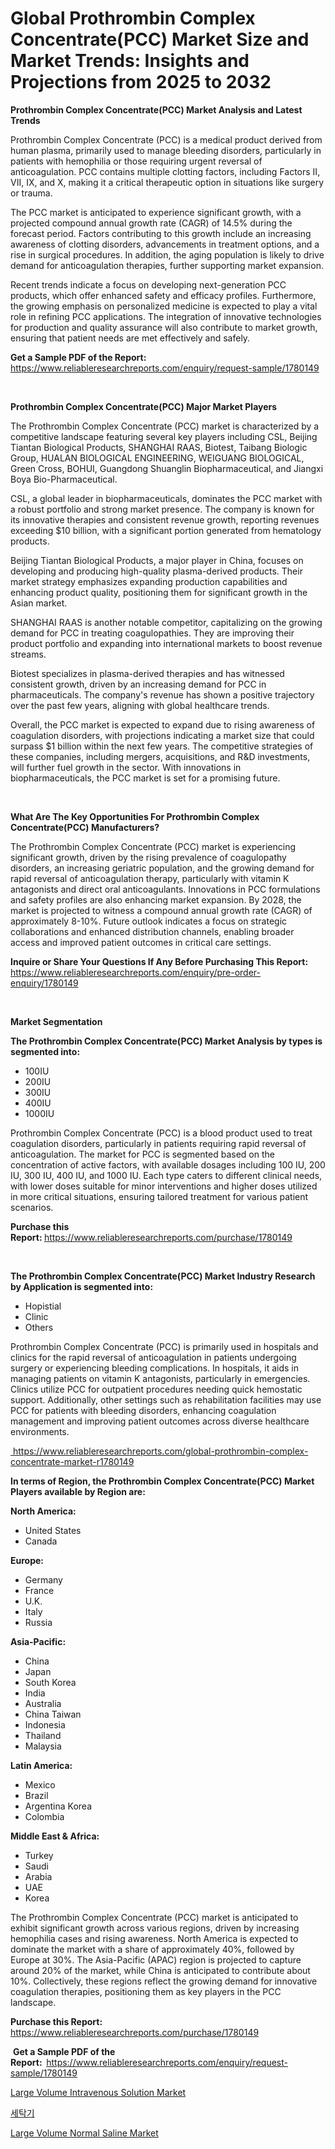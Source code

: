 <p><h1>Global Prothrombin Complex Concentrate(PCC) Market Size and Market Trends: Insights and Projections from 2025 to 2032</h1></p><p><strong>Prothrombin Complex Concentrate(PCC) Market Analysis and Latest Trends</strong></p>
<p><p>Prothrombin Complex Concentrate (PCC) is a medical product derived from human plasma, primarily used to manage bleeding disorders, particularly in patients with hemophilia or those requiring urgent reversal of anticoagulation. PCC contains multiple clotting factors, including Factors II, VII, IX, and X, making it a critical therapeutic option in situations like surgery or trauma. </p><p>The PCC market is anticipated to experience significant growth, with a projected compound annual growth rate (CAGR) of 14.5% during the forecast period. Factors contributing to this growth include an increasing awareness of clotting disorders, advancements in treatment options, and a rise in surgical procedures. In addition, the aging population is likely to drive demand for anticoagulation therapies, further supporting market expansion. </p><p>Recent trends indicate a focus on developing next-generation PCC products, which offer enhanced safety and efficacy profiles. Furthermore, the growing emphasis on personalized medicine is expected to play a vital role in refining PCC applications. The integration of innovative technologies for production and quality assurance will also contribute to market growth, ensuring that patient needs are met effectively and safely.</p></p>
<p><strong>Get a Sample PDF of the Report:&nbsp;</strong> <a href="https://www.reliableresearchreports.com/enquiry/request-sample/1780149?utm_campaign=40&utm_medium=2&utm_source=Github&utm_content=ia&utm_term=09032025&utm_id=prothrombin-complex-concentratepcc">https://www.reliableresearchreports.com/enquiry/request-sample/1780149</a></p>
<p>&nbsp;</p>
<p><strong>Prothrombin Complex Concentrate(PCC) Major Market Players</strong></p>
<p><p>The Prothrombin Complex Concentrate (PCC) market is characterized by a competitive landscape featuring several key players including CSL, Beijing Tiantan Biological Products, SHANGHAI RAAS, Biotest, Taibang Biologic Group, HUALAN BIOLOGICAL ENGINEERING, WEIGUANG BIOLOGICAL, Green Cross, BOHUI, Guangdong Shuanglin Biopharmaceutical, and Jiangxi Boya Bio-Pharmaceutical. </p><p>CSL, a global leader in biopharmaceuticals, dominates the PCC market with a robust portfolio and strong market presence. The company is known for its innovative therapies and consistent revenue growth, reporting revenues exceeding $10 billion, with a significant portion generated from hematology products.</p><p>Beijing Tiantan Biological Products, a major player in China, focuses on developing and producing high-quality plasma-derived products. Their market strategy emphasizes expanding production capabilities and enhancing product quality, positioning them for significant growth in the Asian market.</p><p>SHANGHAI RAAS is another notable competitor, capitalizing on the growing demand for PCC in treating coagulopathies. They are improving their product portfolio and expanding into international markets to boost revenue streams.</p><p>Biotest specializes in plasma-derived therapies and has witnessed consistent growth, driven by an increasing demand for PCC in pharmaceuticals. The company's revenue has shown a positive trajectory over the past few years, aligning with global healthcare trends.</p><p>Overall, the PCC market is expected to expand due to rising awareness of coagulation disorders, with projections indicating a market size that could surpass $1 billion within the next few years. The competitive strategies of these companies, including mergers, acquisitions, and R&D investments, will further fuel growth in the sector. With innovations in biopharmaceuticals, the PCC market is set for a promising future.</p></p>
<p>&nbsp;</p>
<p><strong>What Are The Key Opportunities For Prothrombin Complex Concentrate(PCC) Manufacturers?</strong></p>
<p><p>The Prothrombin Complex Concentrate (PCC) market is experiencing significant growth, driven by the rising prevalence of coagulopathy disorders, an increasing geriatric population, and the growing demand for rapid reversal of anticoagulation therapy, particularly with vitamin K antagonists and direct oral anticoagulants. Innovations in PCC formulations and safety profiles are also enhancing market expansion. By 2028, the market is projected to witness a compound annual growth rate (CAGR) of approximately 8-10%. Future outlook indicates a focus on strategic collaborations and enhanced distribution channels, enabling broader access and improved patient outcomes in critical care settings.</p></p>
<p><strong>Inquire or Share Your Questions If Any Before Purchasing This Report:</strong> <a href="https://www.reliableresearchreports.com/enquiry/pre-order-enquiry/1780149?utm_campaign=40&utm_medium=2&utm_source=Github&utm_content=ia&utm_term=09032025&utm_id=prothrombin-complex-concentratepcc">https://www.reliableresearchreports.com/enquiry/pre-order-enquiry/1780149</a></p>
<p>&nbsp;</p>
<p><strong>Market Segmentation</strong></p>
<p><strong>The Prothrombin Complex Concentrate(PCC) Market Analysis by types is segmented into:</strong></p>
<p><ul><li>100IU</li><li>200IU</li><li>300IU</li><li>400IU</li><li>1000IU</li></ul></p>
<p><p>Prothrombin Complex Concentrate (PCC) is a blood product used to treat coagulation disorders, particularly in patients requiring rapid reversal of anticoagulation. The market for PCC is segmented based on the concentration of active factors, with available dosages including 100 IU, 200 IU, 300 IU, 400 IU, and 1000 IU. Each type caters to different clinical needs, with lower doses suitable for minor interventions and higher doses utilized in more critical situations, ensuring tailored treatment for various patient scenarios.</p></p>
<p><strong>Purchase this Report:&nbsp;</strong><a href="https://www.reliableresearchreports.com/purchase/1780149?utm_campaign=40&utm_medium=2&utm_source=Github&utm_content=ia&utm_term=09032025&utm_id=prothrombin-complex-concentratepcc">https://www.reliableresearchreports.com/purchase/1780149</a></p>
<p>&nbsp;</p>
<p><strong>The Prothrombin Complex Concentrate(PCC) Market Industry Research by Application is segmented into:</strong></p>
<p><ul><li>Hopistial</li><li>Clinic</li><li>Others</li></ul></p>
<p><p>Prothrombin Complex Concentrate (PCC) is primarily used in hospitals and clinics for the rapid reversal of anticoagulation in patients undergoing surgery or experiencing bleeding complications. In hospitals, it aids in managing patients on vitamin K antagonists, particularly in emergencies. Clinics utilize PCC for outpatient procedures needing quick hemostatic support. Additionally, other settings such as rehabilitation facilities may use PCC for patients with bleeding disorders, enhancing coagulation management and improving patient outcomes across diverse healthcare environments.</p></p>
<p><a href="https://www.reliableresearchreports.com/global-prothrombin-complex-concentrate-market-r1780149?utm_campaign=40&utm_medium=2&utm_source=Github&utm_content=ia&utm_term=09032025&utm_id=prothrombin-complex-concentratepcc">&nbsp;https://www.reliableresearchreports.com/global-prothrombin-complex-concentrate-market-r1780149</a></p>
<p><strong>In terms of Region, the Prothrombin Complex Concentrate(PCC) Market Players available by Region are:</strong></p>
<p>
    <p> <strong> North America: </strong>
        <ul>
            <li>United States</li>
            <li>Canada</li>
        </ul>
        </p> 
    <p> <strong> Europe: </strong>
        <ul>
            <li>Germany</li>
            <li>France</li>
            <li>U.K.</li>
            <li>Italy</li>
            <li>Russia</li>
        </ul>
        </p> 
    <p> <strong> Asia-Pacific: </strong>
        <ul>
            <li>China</li>
            <li>Japan</li>
            <li>South Korea</li>
            <li>India</li>
            <li>Australia</li>
            <li>China Taiwan</li>
            <li>Indonesia</li>
            <li>Thailand</li>
            <li>Malaysia</li>
        </ul>
        </p> 
    <p> <strong> Latin America: </strong>
        <ul>
            <li>Mexico</li>
            <li>Brazil</li>
            <li>Argentina Korea</li>
            <li>Colombia</li>
        </ul>
        </p> 
    <p> <strong> Middle East & Africa: </strong>
        <ul>
            <li>Turkey</li>
            <li>Saudi</li>
            <li>Arabia</li>
            <li>UAE</li>
            <li>Korea</li>
        </ul>
    </p>
    </p>
<p><p>The Prothrombin Complex Concentrate (PCC) market is anticipated to exhibit significant growth across various regions, driven by increasing hemophilia cases and rising awareness. North America is expected to dominate the market with a share of approximately 40%, followed by Europe at 30%. The Asia-Pacific (APAC) region is projected to capture around 20% of the market, while China is anticipated to contribute about 10%. Collectively, these regions reflect the growing demand for innovative coagulation therapies, positioning them as key players in the PCC landscape.</p></p>
<p><strong>Purchase this Report: </strong><a href="https://www.reliableresearchreports.com/purchase/1780149?utm_campaign=40&utm_medium=2&utm_source=Github&utm_content=ia&utm_term=09032025&utm_id=prothrombin-complex-concentratepcc">https://www.reliableresearchreports.com/purchase/1780149</a></p>
<p>&nbsp;<strong>Get a Sample PDF of the Report:&nbsp;&nbsp;</strong><a href="https://www.reliableresearchreports.com/enquiry/request-sample/1780149?utm_campaign=40&utm_medium=2&utm_source=Github&utm_content=ia&utm_term=09032025&utm_id=prothrombin-complex-concentratepcc">https://www.reliableresearchreports.com/enquiry/request-sample/1780149</a></p>
<p><strong></strong></p>
<p><p><a href="https://github.com/bartzthateis/Market-Research-Report-List-1/blob/main/large-volume-intravenous-solution-market.md?utm_campaign=40&utm_medium=2&utm_source=Github&utm_content=ia&utm_term=09032025&utm_id=prothrombin-complex-concentratepcc">Large Volume Intravenous Solution Market</a></p><p><a href="https://github.com/sougarounis/Market-Research-Report-List-7/blob/main/242893243001.md?utm_campaign=40&utm_medium=2&utm_source=Github&utm_content=ia&utm_term=09032025&utm_id=prothrombin-complex-concentratepcc">세탁기</a></p><p><a href="https://github.com/vespigeakexc/Market-Research-Report-List-1/blob/main/large-volume-normal-saline-market.md?utm_campaign=40&utm_medium=2&utm_source=Github&utm_content=ia&utm_term=09032025&utm_id=prothrombin-complex-concentratepcc">Large Volume Normal Saline Market</a></p></p>
